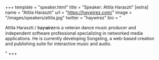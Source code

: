 +++
template = "speaker.html"
title = "Speaker: Attila Haraszti"
[extra]
  name = "Attila Haraszti"
  url = "https://haywirez.com/"
  image = "/images/speakers/attila.jpg"
  twitter = "haywirez"
  bio = "<p>Attila Haraszti / h̷a̷y̷w̷i̷r̷e̷z̶ is a veteran dance music producer and independent software professional specializing in networked media applications. He is currently developing Songsling, a web-based creation and publishing suite for interactive music and audio.</p>"
+++
